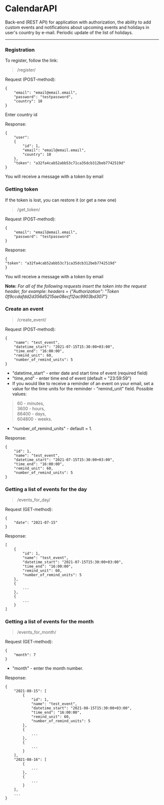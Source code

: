 # CalendarAPI

Back-end (REST API) for application with authorization, the ability to add custom events and notifications about upcoming events and holidays in user's country by e-mail.
Periodic update of the list of holidays.

____

### Registration

To register, follow the link:
> /register/

Request (POST-method):
```
{
    "email": "email@email.email",
    "password": "testpassword",
    "country": 10
}
```
Enter country id

Response:
```
{
    "user": 
    {
        "id": 1,
        "email": "email@email.email",
        "country": 10
    },
    "token": "a32fa4cab52abb53c71ca35dcb312beb7742519d"
}
```
You will receive a message with a token by email


### Getting token

If the token is lost, you can restore it (or get a new one)
> /get_token/

Request (POST-method):
```
{
    "email": "email@email.email",
    "password": "testpassword"
}
```

Response:
```
{
"token": "a32fa4cab52abb53c71ca35dcb312beb7742519d"
}
```
You will receive a message with a token by email


**Note:**
*For all of the following requests insert the token into the request header, for example:*
*headers = {"Authorization": "Token 0f9ccdafdd2d356d5215ae08ecf12ac9903bd307"}*


### Create an event

> /create_event/

Request (POST-method):
```
{
    "name": "test_event",
    "datetime_start": "2021-07-15T15:30:00+03:00",
    "time_end": "16:00:00",
    "remind_unit": 60,
    "number_of_remind_units": 5
}
```

- "datetime_start" - enter date and start time of event (required field)  
- "time_end" - enter time end of event (default = "23:59:59")  
- If you would like to receive a reminder of an event on your email, set a value for the time units for the reminder -  "remind_unit" field.
Possible values:  
> 60 - minutes,  
> 3600 - hours,  
> 86400 - days,  
> 604800 - weeks.  

- "number_of_remind_units" - default = 1.

Response:
```
{
    "id": 1,
    "name": "test_event",
    "datetime_start": "2021-07-15T15:30:00+03:00",
    "time_end": "16:00:00",
    "remind_unit": 60,
    "number_of_remind_units": 5
}
```

### Getting a list of events for the day

> /events_for_day/

Request (GET-method):
```
{
    "date": "2021-07-15"
}
```

Response:
```
[
    {
        "id": 1,
        "name": "test_event",
        "datetime_start": "2021-07-15T15:30:00+03:00",
        "time_end": "16:00:00",
        "remind_unit": 60,
        "number_of_remind_units": 5
    },
    {
        ...
    },
    {
        ...
    }
]
```

### Getting a list of events for the month

> /events_for_month/

Request (GET-method):
```
{
    "month": 7
}
```

- "month" - enter the month number.

Response:
```
{
    "2021-08-15": [
        {
            "id": 1,
            "name": "test_event",
            "datetime_start": "2021-08-15T15:30:00+03:00",
            "time_end": "16:00:00",
            "remind_unit": 60,
            "number_of_remind_units": 5
        },
        {
            ...
        },
        {
            ...
        }
    ],
    "2021-08-16": [
        {
            ...
        },
        {
            ...
        }
    ],
    ...
}
```

